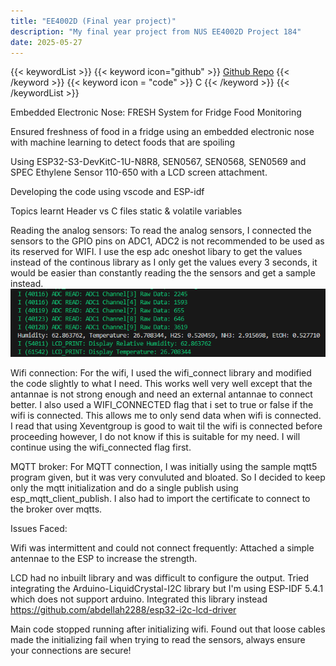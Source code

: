 ```yaml
---
title: "EE4002D (Final year project)"
description: "My final year project from NUS EE4002D Project 184"
date: 2025-05-27
---
```


{{< keywordList >}}
{{< keyword icon="github" >}} [Github Repo](https://github.com/vdhorstnigel/EE4002D_FRESH) {{< /keyword >}}
{{< keyword icon = "code" >}} C {{< /keyword >}}
{{< /keywordList >}}

Embedded Electronic Nose: FRESH System for Fridge Food Monitoring 

Ensured freshness of food in a fridge using an embedded electronic nose with machine learning to detect foods that are spoiling

Using ESP32-S3-DevKitC-1U-N8R8, SEN0567, SEN0568, SEN0569 and SPEC Ethylene Sensor 110-650 with a LCD screen attachment.

Developing the code using vscode and ESP-idf

Topics learnt
Header vs C files
static & volatile variables

Reading the analog sensors:
To read the analog sensors, I connected the sensors to the GPIO pins on ADC1, ADC2 is not recommended to be used as its reserved for WIFI.
I use the esp adc oneshot libary to get the values instead of the continous library as I only get the values every 3 seconds, it would be easier than constantly reading the the sensors and get a sample instead.
![Sensor](sensor_read.png "Serial print of the analog values")

Wifi connection:
For the wifi, I used the wifi_connect library and modified the code slightly to what I need. This works well very well except that the antannae is not strong enough and need an external antannae to connect better. I also used a WIFI_CONNECTED flag that i set to true or false if the wifi is connected. This allows me to only send data when wifi is connected. I read that using Xeventgroup is good to wait til the wifi is connected before proceeding however, I do not know if this is suitable for my need. I will continue using the wifi_connected flag first.

MQTT broker:
For MQTT connection, I was initially using the sample mqtt5 program given, but it was very convuluted and bloated. So I decided to keep only the mqtt initialization and do a single publish using esp_mqtt_client_publish. I also had to import the certificate to connect to the broker over mqtts.

Issues Faced:

Wifi was intermittent and could not connect frequently:
Attached a simple antennae to the ESP to increase the strength. 

LCD had no inbuilt library and was difficult to configure the output.
Tried integrating the Arduino-LiquidCrystal-I2C library but I'm using ESP-IDF 5.4.1 which does not support arduino. Integrated this library instead https://github.com/abdellah2288/esp32-i2c-lcd-driver

Main code stopped running after initializing wifi.
Found out that loose cables made the initializing fail when trying to read the sensors, always ensure your connections are secure!